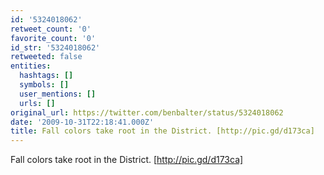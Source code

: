 ```yaml
---
id: '5324018062'
retweet_count: '0'
favorite_count: '0'
id_str: '5324018062'
retweeted: false
entities:
  hashtags: []
  symbols: []
  user_mentions: []
  urls: []
original_url: https://twitter.com/benbalter/status/5324018062
date: '2009-10-31T22:18:41.000Z'
title: Fall colors take root in the District. [http://pic.gd/d173ca]
---
```


Fall colors take root in the District. [http://pic.gd/d173ca]
